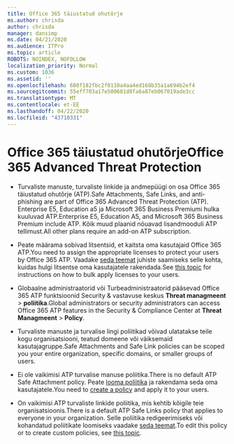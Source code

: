 ```yaml
---
title: Office 365 täiustatud ohutõrje
ms.author: chrisda
author: chrisda
manager: dansimp
ms.date: 04/21/2020
ms.audience: ITPro
ms.topic: article
ROBOTS: NOINDEX, NOFOLLOW
localization_priority: Normal
ms.custom: 1036
ms.assetid: ''
ms.openlocfilehash: 680f182fbc2f0110a4aa4ed168b35a1a694b2ef4
ms.sourcegitcommit: 55eff703a17e500681d8fa6a87eb067019ade3cc
ms.translationtype: MT
ms.contentlocale: et-EE
ms.lasthandoff: 04/22/2020
ms.locfileid: "43710331"
---
```

# <a name="office-365-advanced-threat-protection"></a><span data-ttu-id="fcf54-102">Office 365 täiustatud ohutõrje</span><span class="sxs-lookup"><span data-stu-id="fcf54-102">Office 365 Advanced Threat Protection</span></span>

- <span data-ttu-id="fcf54-103">Turvaliste manuste, turvaliste linkide ja andmepüügi on osa Office 365 täiustatud ohutõrje (ATP).</span><span class="sxs-lookup"><span data-stu-id="fcf54-103">Safe Attachments, Safe Links, and anti-phishing are part of Office 365 Advanced Threat Protection (ATP).</span></span> <span data-ttu-id="fcf54-104">Enterprise E5, Education a5 ja Microsoft 365 Business Premiumi hulka kuuluvad ATP.</span><span class="sxs-lookup"><span data-stu-id="fcf54-104">Enterprise E5, Education A5, and Microsoft 365 Business Premium include ATP.</span></span> <span data-ttu-id="fcf54-105">Kõik muud plaanid nõuavad lisandmooduli ATP tellimust.</span><span class="sxs-lookup"><span data-stu-id="fcf54-105">All other plans require an add-on ATP subscription.</span></span>

- <span data-ttu-id="fcf54-106">Peate määrama sobivad litsentsid, et kaitsta oma kasutajaid Office 365 ATP.</span><span class="sxs-lookup"><span data-stu-id="fcf54-106">You need to assign the appropriate licenses to protect your users by Office 365 ATP.</span></span> <span data-ttu-id="fcf54-107">Vaadake [seda teemat](https://docs.microsoft.com/office365/admin/subscriptions-and-billing/assign-licenses-to-users) juhiste saamiseks selle kohta, kuidas hulgi litsentse oma kasutajatele rakendada.</span><span class="sxs-lookup"><span data-stu-id="fcf54-107">See [this topic](https://docs.microsoft.com/office365/admin/subscriptions-and-billing/assign-licenses-to-users) for instructions on how to bulk apply licenses to your users.</span></span>

- <span data-ttu-id="fcf54-108">Globaalne administraatorid või Turbeadministraatorid pääsevad Office 365 ATP funktsioonid Security & vastavuse keskus **Threat managmeent** \> **poliitika**.</span><span class="sxs-lookup"><span data-stu-id="fcf54-108">Global administrators or security administrators can access Office 365 ATP features in the Security & Compliance Center at **Threat Managmeent** \> **Policy**.</span></span>

- <span data-ttu-id="fcf54-109">Turvaliste manuste ja turvalise lingi poliitikad võivad ulatatakse teile kogu organisatsiooni, teatud domeene või väiksemaid kasutajagruppe.</span><span class="sxs-lookup"><span data-stu-id="fcf54-109">Safe Attachments and Safe Link policies can be scoped you your entire organization, specific domains, or smaller groups of users.</span></span>

- <span data-ttu-id="fcf54-110">Ei ole vaikimisi ATP turvalise manuse poliitika.</span><span class="sxs-lookup"><span data-stu-id="fcf54-110">There is no default ATP Safe Attachment policy.</span></span> <span data-ttu-id="fcf54-111">Peate [looma poliitika](https://docs.microsoft.com/office365/securitycompliance/set-up-atp-safe-attachments-policies) ja rakendama seda oma kasutajatele.</span><span class="sxs-lookup"><span data-stu-id="fcf54-111">You need to [create a policy](https://docs.microsoft.com/office365/securitycompliance/set-up-atp-safe-attachments-policies) and apply it to your users.</span></span>

- <span data-ttu-id="fcf54-112">On vaikimisi ATP turvaliste linkide poliitika, mis kehtib kõigile teie organisatsioonis.</span><span class="sxs-lookup"><span data-stu-id="fcf54-112">There is a default ATP Safe Links policy that applies to everyone in your organization.</span></span> <span data-ttu-id="fcf54-113">Selle poliitika redigeerimiseks või kohandatud poliitikate loomiseks vaadake [seda teemat](https://docs.microsoft.com/office365/securitycompliance/set-up-atp-safe-links-policies).</span><span class="sxs-lookup"><span data-stu-id="fcf54-113">To edit this policy or to create custom policies, see [this topic](https://docs.microsoft.com/office365/securitycompliance/set-up-atp-safe-links-policies).</span></span>
